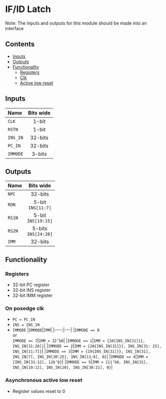 # IF/ID Latch #
Note: The inputs and outputs for this module should be made into an interface

## Contents
* [Inputs](#inputs)
* [Outputs](#outputs)
* [Functionality](#functionality)
  * [Registers](#registers)
  * [Clk](#on-posedge-clk)
  * [Active low reset](#asynchronous-active-low-reset)

## Inputs
|Name|Bits wide|
|:---|:---:|
|```CLK```|1-bit|
|```RSTN```|1-bit| 
|```INS_IN```|32-bits| 
|```PC_IN```|32-bits|
|```IMMODE```|3-bits|

## Outputs
|Name|Bits wide|
|:---|:---:|
|```NPC```|32-bits|
|```RDN```|5-bit <br /> ```INS[11:7]```|
|```RS1N```|5-bit <br /> ```INS[19:15]```|
|```RS2N```|5-bits <br /> ```INS[24:20]```|
|```IMM```|32-bits|

## Functionality
### Registers
  - 32-bit PC register
  - 32-bit INS register
  - 32-bit IMM register
### On posedge clk
  - ```PC = PC_IN```
  - ```INS = INS_IN```
  - ```IMMODE```
    |```IMMODE```|```IMM```|
    |:---:|---|
    |```IMMODE == 0``` <br /> or <br /> ```IMMODE == 7```|```IMM = 32’b0```|
    |```IMMODE == 1```|```IMM = {20{INS_IN[31]}}, INS_IN[31:20]}```|
    |```IMMODE == 2```|```IMM = {20{INS_IN[31]}}, INS_IN[31: 25], INS_IN[11:7]}```|
    |```IMMODE == 3```|```IMM = {19{INS_IN[31]}}, INS_IN[31], INS_IN[7], INS_IN[30:25], INS_IN[11:8], 0}```|
    |```IMMODE == 4```|```IMM = {INS_IN[31:12], 12b’0}```|
    |```IMMODE == 5```|```IMM = {11’b0, INS_IN[31], INS_IN[19:12], INS_IN[20], INS_IN[30:21], 0}```|
### Asynchronous active low reset
  - Register values reset to 0
